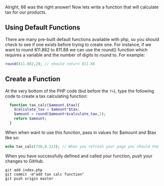 Alright, 66 was the right answer! Now lets write a function that will calculate tax for our products.

## Using Default Functions

There are many pre-built default functions available with php, so you should check to see if one exists before trying to create one. For instance, if we want to round 811.882 to 811.88 we can use the round() function which requires a variable and the number of digits to round to.
For example:
```php
round(811.882,2); // should return 811.88
```
## Create a Function

At the very bottom of the PHP code (but before the `?>`), type the following code to create a tax calculating function:
```php
  function tax_calc($amount,$tax){
  	$calculate_tax = $amount*$tax;
  	$amount = round($amount+$calculate_tax,2);
  	return $amount;
  }
```
When when want to use this function, pass in values for $amount and $tax like so:
```php
echo tax_calc(750,0.223); // When you refresh your page you should the value 917.25 at the bottom of the screen.
```
When you have successfully defined and called your function, push your changes to GitHub.
```
git add index.php
git commit -m"add tax calc function"
git push origin master
```
